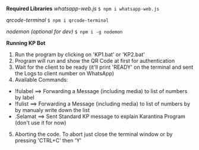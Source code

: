 **Required Libraries**
*whatsapp-web.js*
`$ npm i whatsapp-web.js`

*qrcode-terminal*
`$ npm i qrcode-terminal`

*nodemon (optional for dev)*
`$ npm i -g nodemon`

**Running KP Bot**
1. Run the program by clicking on 'KP1.bat' or 'KP2.bat'
2. Program will run and show the QR Code at first for authentication
3. Wait for the client to be ready (it'll print 'READY' on the terminal and sent the Logs to client number on WhatsApp)
4. Available Commands:
- !fulabel ==> Forwarding a Message (including media) to list of numbers by label
- !fulist ==> Forwarding a Message (including media) to list of numbers by by manualy write down the list
- .Selamat ==> Sent Standard KP message to explain Karantina Program (don't use it for now)
5. Aborting the code. To abort just close the terminal window or by pressing 'CTRL+C' then 'Y'
